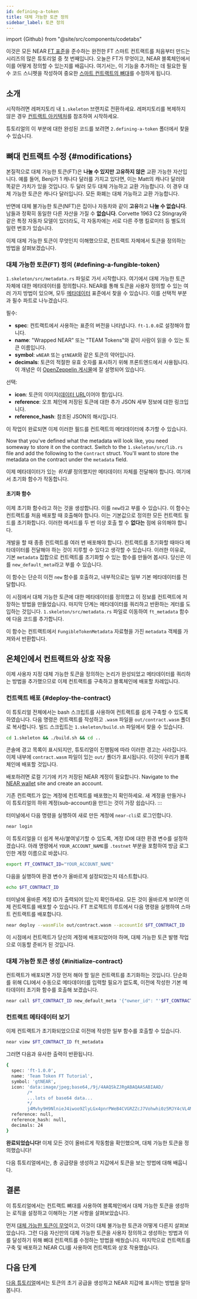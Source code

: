 ```yaml
---
id: defining-a-token
title: 대체 가능한 토큰 정의
sidebar_label: 토큰 정의
---
```


import {Github} from "@site/src/components/codetabs"

이것은 모든 NEAR [FT 표준](https://nomicon.io/Standards/Tokens/FungibleToken/Core)을 준수하는 완전한 FT 스마트 컨트랙트를 처음부터 만드는 시리즈의 많은 튜토리얼 중 첫 번째입니다. 오늘은 FT가 무엇이고, NEAR 블록체인에서 이를 어떻게 정의할 수 있는지를 배웁니다. 여기서는, 이 기능을 추가하는 데 필요한 필수 코드 스니펫을 작성하여 중요한 [스마트 컨트랙트의 뼈대](/tutorials/fts/skeleton)를 수정하게 됩니다.

## 소개

시작하려면 레퍼지토리 내 `1.skeleton` 브랜치로 전환하세요. 레퍼지토리를 복제하지 않은 경우 [컨트랙트 아키텍처](/tutorials/fts/skeleton)를 참조하여 시작하세요.

튜토리얼의 이 부분에 대한 완성된 코드를 보려면 `2.defining-a-token` 폴더에서 찾을 수 있습니다.

## 뼈대 컨트랙트 수정 {#modifications}

본질적으로 대체 가능한 토큰(FT)은 **나눌 수 있지만** **고유하지 않은** 교환 가능한 자산입니다. 예를 들어, Benji가 1 캐나다 달러를 가지고 있다면, 이는 Matt의 캐나다 달러와 똑같은 가치가 있을 것입니다. 두 달러 모두 대체 가능하고 교환 가능합니다. 이 경우 대체 가능한 토큰은 캐나다 달러입니다. 모든 화폐는 대체 가능하고 교환 가능합니다.

반면에 대체 불가능한 토큰(NFT)은 집이나 자동차와 같이 **고유**하고 **나눌 수 없습니다**. 남들과 정확히 동일한 다른 자산을 가질 수 **없습니다**. Corvette 1963 C2 Stingray와 같은 특정 자동차 모델이 있더라도, 각 자동차에는 서로 다른 주행 킬로미터 등 별도의 일련 번호가 있습니다.

이제 대체 가능한 토큰이 무엇인지 이해했으므로, 컨트랙트 자체에서 토큰을 정의하는 방법을 살펴보겠습니다.

### 대체 가능한 토큰(FT) 정의 {#defining-a-fungible-token}

`1.skeleton/src/metadata.rs` 파일로 가서 시작합니다. 여기에서 대체 가능한 토큰 자체에 대한 메타데이터를 정의합니다. NEAR를 통해 토큰을 사용자 정의할 수 있는 여러 가지 방법이 있으며, 모두 [메타데이터](https://nomicon.io/Standards/Tokens/FungibleToken/Core#metadata) 표준에서 찾을 수 있습니다. 이를 선택적 부분과 필수 파트로 나누겠습니다.

필수:
- **spec**: 컨트랙트에서 사용하는 표준의 버전을 나타냅니다. `ft-1.0.0`로 설정해야 합니다.
- **name**: "Wrapped NEAR" 또는 "TEAM Tokens"와 같이 사람이 읽을 수 있는 토큰 이름입니다.
- **symbol**: `wNEAR` 또는 `gtNEAR`와 같은 토큰의 약어입니다.
- **decimals**: 토큰의 적절한 유효 숫자를 표시하기 위해 프론트엔드에서 사용됩니다. 이 개념은 이 [OpenZeppelin 게시물](https://docs.openzeppelin.com/contracts/3.x/erc20#a-note-on-decimals)에 잘 설명되어 있습니다.

선택:
- **icon**: 토큰의 이미지([데이터 URL](https://developer.mozilla.org/en-US/docs/Web/HTTP/Basics_of_HTTP/Data_URLs)이어야 함)입니다.
- **reference**: 오프 체인에 저장된 토큰에 대한 추가 JSON 세부 정보에 대한 링크입니다.
- **reference_hash**: 참조된 JSON의 해시입니다.

이 작업이 완료되면 이제 이러한 필드를 컨트랙트의 메타데이터에 추가할 수 있습니다.

<Github language="rust" start="8" end="18" url="https://github.com/near-examples/ft-tutorial/blob/main/2.define-a-token/src/metadata.rs" />

Now that you've defined what the metadata will look like, you need someway to store it on the contract. Switch to the `1.skeleton/src/lib.rs` file and add the following to the `Contract` struct. You'll want to store the metadata on the contract under the `metadata` field.

<Github language="rust" start="18" end="23" url="https://github.com/near-examples/ft-tutorial/blob/main/2.define-a-token/src/lib.rs" />

이제 메타데이터가 있는 *위치를* 정의했지만 메타데이터 자체를 전달해야 합니다. 여기에서 초기화 함수가 작동합니다.

#### 초기화 함수

이제 초기화 함수라고 하는 것을 생성합니다. 이를 `new`라고 부를 수 있습니다. 이 함수는 컨트랙트를 처음 배포할 때 호출해야 합니다. 이는 기본값으로 정의한 모든 컨트랙트 필드를 초기화합니다. 이러한 메서드를 두 번 이상 호출 할 수 **없다는** 점에 유의해야 합니다.

<Github language="rust" start="56" end="72" url="https://github.com/near-examples/ft-tutorial/blob/main/2.define-a-token/src/lib.rs" />

개발을 할 때 종종 컨트랙트를 여러 번 배포해야 합니다. 컨트랙트를 초기화할 때마다 메타데이터를 전달해야 하는 것이 지루할 수 있다고 생각할 수 있습니다. 이러한 이유로, 기본 `metadata` 집합으로 컨트랙트를 초기화할 수 있는 함수를 만들어 봅시다. 당신은 이를 `new_default_meta`라고 부를 수 있습니다.

<Github language="rust" start="36" end="52" url="https://github.com/near-examples/ft-tutorial/blob/main/2.define-a-token/src/lib.rs" />

이 함수는 단순히 이전 `new` 함수를 호출하고, 내부적으로는 일부 기본 메타데이터를 전달합니다.

이 시점에서 대체 가능한 토큰에 대한 메타데이터를 정의했고 이 정보를 컨트랙트에 저장하는 방법을 만들었습니다. 마지막 단계는 메타데이터를 쿼리하고 반환하는 게터를 도입하는 것입니다. `1.skeleton/src/metadata.rs` 파일로 이동하여 `ft_metadata` 함수에 다음 코드를 추가합니다.

<Github language="rust" start="20" end="30" url="https://github.com/near-examples/ft-tutorial/blob/main/2.define-a-token/src/metadata.rs" />

이 함수는 컨트랙트에서 `FungibleTokenMetadata` 자료형을 가진 `metadata` 객체를 가져와서 반환합니다.

## 온체인에서 컨트랙트와 상호 작용

이제 사용자 지정 대체 가능한 토큰을 정의하는 논리가 완성되었고 메타데이터를 쿼리하는 방법을 추가했으므로 이제 컨트랙트를 구축하고 블록체인에 배포할 차례입니다.

### 컨트랙트 배포 {#deploy-the-contract}

이 튜토리얼 전체에서는 bash 스크립트를 사용하여 컨트랙트를 쉽게 구축할 수 있도록 하였습니다. 다음 명령은 컨트랙트를 작성하고 `.wasm` 파일을 `out/contract.wasm` 폴더로 복사합니다. 빌드 스크립트는 `1.skeleton/build.sh` 파일에서 찾을 수 있습니다.

```bash
cd 1.skeleton && ./build.sh && cd ..
```

콘솔에 경고 목록이 표시되지만, 튜토리얼이 진행됨에 따라 이러한 경고는 사라집니다. 이제 내부에 `contract.wasm` 파일이 있는 `out/` 폴더가 표시됩니다. 이것이 우리가 블록체인에 배포할 것입니다.

배포하려면 로컬 기기에 키가 저장된 NEAR 계정이 필요합니다. Navigate to the [NEAR wallet](https://testnet.mynearwallet.com//) site and create an account.

기존 컨트랙트가 없는 계정에 컨트랙트를 배포했는지 확인하세요. 새 계정을 만들거나 이 튜토리얼의 하위 계정(sub-account)을 만드는 것이 가장 쉽습니다.
:::

터미널에서 다음 명령을 실행하여 새로 만든 계정에 `near-cli`로 로그인합니다.

```bash
near login
```

이 튜토리얼을 더 쉽게 복사/붙여넣기할 수 있도록, 계정 ID에 대한 환경 변수를 설정하겠습니다. 아래 명령에서 `YOUR_ACCOUNT_NAME`를  `.testnet` 부분을 포함하여 방금 로그인한 계정 이름으로 바꿉니다.

```bash
export FT_CONTRACT_ID="YOUR_ACCOUNT_NAME"
```

다음을 실행하여 환경 변수가 올바르게 설정되었는지 테스트합니다.

```bash
echo $FT_CONTRACT_ID
```

터미널에 올바른 계정 ID가 출력되어 있는지 확인하세요. 모든 것이 올바르게 보이면 이제 컨트랙트를 배포할 수 있습니다. FT 프로젝트의 루트에서 다음 명령을 실행하여 스마트 컨트랙트를 배포합니다.

```bash
near deploy --wasmFile out/contract.wasm --accountId $FT_CONTRACT_ID
```

이 시점에서 컨트랙트가 당신의 계정에 배포되었어야 하며, 대체 가능한 토큰 발행 작업으로 이동할 준비가 된 것입니다.

### 대체 가능한 토큰 생성 {#initialize-contract}

컨트랙트가 배포되면 가장 먼저 해야 할 일은 컨트랙트를 초기화하는 것입니다. 단순화를 위해 CLI에서 수동으로 메타데이터를 입력할 필요가 없도록, 이전에 작성한 기본 메타데이터 초기화 함수를 호출해 보겠습니다.

```bash
near call $FT_CONTRACT_ID new_default_meta '{"owner_id": "'$FT_CONTRACT_ID'", "total_supply": "0"}' --accountId $FT_CONTRACT_ID
```

### 컨트랙트 메타데이터 보기

이제 컨트랙트가 초기화되었으므로 이전에 작성한 일부 함수를 호출할 수 있습니다.

```bash
near view $FT_CONTRACT_ID ft_metadata
```

그러면 다음과 유사한 출력이 반환됩니다.

```bash
{
  spec: 'ft-1.0.0',
  name: 'Team Token FT Tutorial',
  symbol: 'gtNEAR',
  icon: 'data:image/jpeg;base64,/9j/4AAQSkZJRgABAQAASABIAAD/
        /*
        ...lots of base64 data...
        */
        j4Mvhy9H9NlnieJ4iwoo9ZlyLGx4pnrPWeB4CVGRZZcJ7Vohwhi0z5MJY4cVL4MdP/Z',
  reference: null,
  reference_hash: null,
  decimals: 24
}
```

**완료되었습니다!** 이제 모든 것이 올바르게 작동함을 확인했으며, 대체 가능한 토큰을 정의했습니다!

다음 튜토리얼에서는, 총 공급량을 생성하고 지갑에서 토큰을 보는 방법에 대해 배웁니다.

## 결론

이 튜토리얼에서는 컨트랙트 뼈대를 사용하여 블록체인에서 대체 가능한 토큰을 생성하는 로직을 설정하고 이해하는 기본 사항을 살펴보았습니다.

먼저 [대체 가능한 토큰이 무엇](#modifications)이고, 이것이 대체 불가능한 토큰과 어떻게 다른지 살펴보았습니다. 그런 다음 자신만의 대체 가능한 토큰을 사용자 정의하고 생성하는 방법과 이를 달성하기 위해 뼈대 컨트랙트를 수정하는 방법을 배웠습니다. 마지막으로 컨트랙트를 구축 및 배포하고 NEAR CLI를 사용하여 컨트랙트와 상호 작용했습니다.

## 다음 단계

[다음 튜토리얼](/tutorials/fts/circulating-supply)에서는 토큰의 초기 공급을 생성하고 NEAR 지갑에 표시하는 방법을 알아봅니다.
